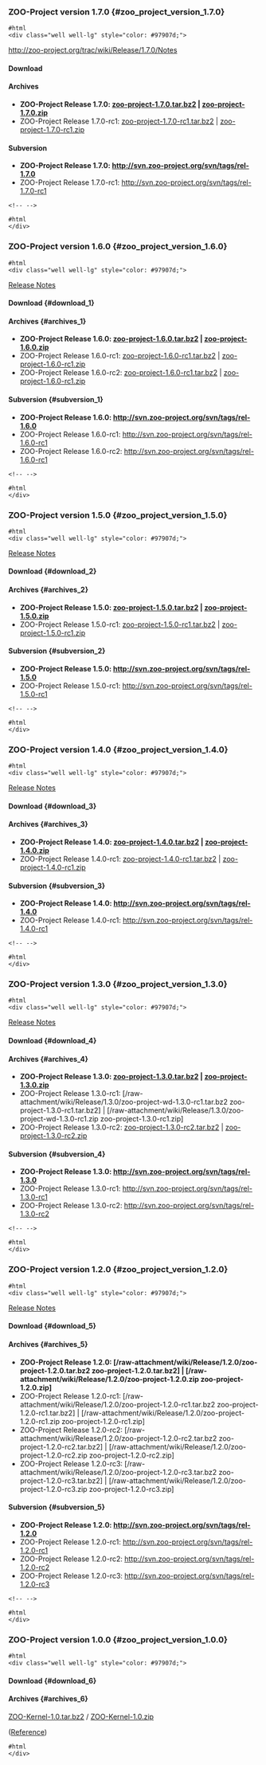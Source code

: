 ### ZOO-Project version 1.7.0 {#zoo_project_version_1.7.0}

    #html
    <div class="well well-lg" style="color: #97907d;">

<http://zoo-project.org/trac/wiki/Release/1.7.0/Notes>

#### Download

#### Archives

-   **ZOO-Project Release 1.7.0:
    [zoo-project-1.7.0.tar.bz2](http://zoo-project.org/dl/zoo-project-1.7.0.tar.bz2)
    \|
    [zoo-project-1.7.0.zip](http://zoo-project.org/dl/zoo-project-1.7.0.zip)**
-   ZOO-Project Release 1.7.0-rc1:
    [zoo-project-1.7.0-rc1.tar.bz2](http://zoo-project.org/dl/zoo-project-1.7.0-rc1.tar.bz2)
    \|
    [zoo-project-1.7.0-rc1.zip](http://zoo-project.org/dl/zoo-project-1.7.0-rc1.zip)

#### Subversion

-   **ZOO-Project Release 1.7.0:
    <http://svn.zoo-project.org/svn/tags/rel-1.7.0>**
-   ZOO-Project Release 1.7.0-rc1:
    <http://svn.zoo-project.org/svn/tags/rel-1.7.0-rc1>

```{=html}
<!-- -->
```
    #html
    </div>

### ZOO-Project version 1.6.0 {#zoo_project_version_1.6.0}

    #html
    <div class="well well-lg" style="color: #97907d;">

[Release Notes](http://zoo-project.org/trac/wiki/Release/1.6.0/Notes)

#### Download {#download_1}

#### Archives {#archives_1}

-   **ZOO-Project Release 1.6.0:
    [zoo-project-1.6.0.tar.bz2](http://zoo-project.org/dl/zoo-project-1.6.0.tar.bz2)
    \|
    [zoo-project-1.6.0.zip](http://zoo-project.org/dl/zoo-project-1.6.0.zip)**
-   ZOO-Project Release 1.6.0-rc1:
    [zoo-project-1.6.0-rc1.tar.bz2](http://zoo-project.org/dl/zoo-project-1.6.0-rc1.tar.bz2)
    \|
    [zoo-project-1.6.0-rc1.zip](http://zoo-project.org/dl/zoo-project-1.6.0-rc1.zip)
-   ZOO-Project Release 1.6.0-rc2:
    [zoo-project-1.6.0-rc1.tar.bz2](http://zoo-project.org/dl/zoo-project-1.6.0-rc1.tar.bz2)
    \|
    [zoo-project-1.6.0-rc1.zip](http://zoo-project.org/dl/zoo-project-1.6.0-rc1.zip)

#### Subversion {#subversion_1}

-   **ZOO-Project Release 1.6.0:
    <http://svn.zoo-project.org/svn/tags/rel-1.6.0>**
-   ZOO-Project Release 1.6.0-rc1:
    <http://svn.zoo-project.org/svn/tags/rel-1.6.0-rc1>
-   ZOO-Project Release 1.6.0-rc2:
    <http://svn.zoo-project.org/svn/tags/rel-1.6.0-rc1>

```{=html}
<!-- -->
```
    #html
    </div>

### ZOO-Project version 1.5.0 {#zoo_project_version_1.5.0}

    #html
    <div class="well well-lg" style="color: #97907d;">

[Release Notes](http://zoo-project.org/trac/wiki/Release/1.5.0/Notes)

#### Download {#download_2}

#### Archives {#archives_2}

-   **ZOO-Project Release 1.5.0:
    [zoo-project-1.5.0.tar.bz2](http://zoo-project.org/dl/zoo-project-1.5.0.tar.bz2)
    \|
    [zoo-project-1.5.0.zip](http://zoo-project.org/dl/zoo-project-1.5.0.zip)**
-   ZOO-Project Release 1.5.0-rc1:
    [zoo-project-1.5.0-rc1.tar.bz2](http://zoo-project.org/dl/zoo-project-1.5.0-rc1.tar.bz2)
    \|
    [zoo-project-1.5.0-rc1.zip](http://zoo-project.org/dl/zoo-project-1.5.0-rc1.zip)

#### Subversion {#subversion_2}

-   **ZOO-Project Release 1.5.0:
    <http://svn.zoo-project.org/svn/tags/rel-1.5.0>**
-   ZOO-Project Release 1.5.0-rc1:
    <http://svn.zoo-project.org/svn/tags/rel-1.5.0-rc1>

```{=html}
<!-- -->
```
    #html
    </div>

### ZOO-Project version 1.4.0 {#zoo_project_version_1.4.0}

    #html
    <div class="well well-lg" style="color: #97907d;">

[Release Notes](http://zoo-project.org/trac/wiki/Release/1.4.0/Notes)

#### Download {#download_3}

#### Archives {#archives_3}

-   **ZOO-Project Release 1.4.0:
    [zoo-project-1.4.0.tar.bz2](http://zoo-project.org/dl/zoo-project-1.4.0.tar.bz2)
    \|
    [zoo-project-1.4.0.zip](http://zoo-project.org/dl/zoo-project-1.4.0.zip)**
-   ZOO-Project Release 1.4.0-rc1:
    [zoo-project-1.4.0-rc1.tar.bz2](http://zoo-project.org/dl/zoo-project-1.4.0-rc1.tar.bz2)
    \|
    [zoo-project-1.4.0-rc1.zip](http://zoo-project.org/dl/zoo-project-1.4.0-rc1.zip)

#### Subversion {#subversion_3}

-   **ZOO-Project Release 1.4.0:
    <http://svn.zoo-project.org/svn/tags/rel-1.4.0>**
-   ZOO-Project Release 1.4.0-rc1:
    <http://svn.zoo-project.org/svn/tags/rel-1.4.0-rc1>

```{=html}
<!-- -->
```
    #html
    </div>

### ZOO-Project version 1.3.0 {#zoo_project_version_1.3.0}

    #html
    <div class="well well-lg" style="color: #97907d;">

[Release Notes](http://zoo-project.org/trac/wiki/Release/1.3.0/Notes)

#### Download {#download_4}

#### Archives {#archives_4}

-   **ZOO-Project Release 1.3.0:
    [zoo-project-1.3.0.tar.bz2](http://www.zoo-project.org/dl/zoo-project-1.3.0.tar.bz2)
    \|
    [zoo-project-1.3.0.zip](http://www.zoo-project.org/dl/zoo-project-1.3.0.zip)**
-   ZOO-Project Release 1.3.0-rc1:
    \[/raw-attachment/wiki/Release/1.3.0/zoo-project-wd-1.3.0-rc1.tar.bz2
    zoo-project-1.3.0-rc1.tar.bz2\] \|
    \[/raw-attachment/wiki/Release/1.3.0/zoo-project-wd-1.3.0-rc1.zip
    zoo-project-1.3.0-rc1.zip\]
-   ZOO-Project Release 1.3.0-rc2:
    [zoo-project-1.3.0-rc2.tar.bz2](http://www.zoo-project.org/dl/zoo-project-1.3.0-rc2.tar.bz2)
    \|
    [zoo-project-1.3.0-rc2.zip](http://www.zoo-project.org/dl/zoo-project-1.3.0-rc2.zip)

#### Subversion {#subversion_4}

-   **ZOO-Project Release 1.3.0:
    <http://svn.zoo-project.org/svn/tags/rel-1.3.0>**
-   ZOO-Project Release 1.3.0-rc1:
    <http://svn.zoo-project.org/svn/tags/rel-1.3.0-rc1>
-   ZOO-Project Release 1.3.0-rc2:
    <http://svn.zoo-project.org/svn/tags/rel-1.3.0-rc2>

```{=html}
<!-- -->
```
    #html
    </div>

### ZOO-Project version 1.2.0 {#zoo_project_version_1.2.0}

    #html
    <div class="well well-lg" style="color: #97907d;">

[Release Notes](http://zoo-project.org/trac/wiki/Release/1.2.0/Notes)

#### Download {#download_5}

#### Archives {#archives_5}

-   **ZOO-Project Release 1.2.0:
    \[/raw-attachment/wiki/Release/1.2.0/zoo-project-1.2.0.tar.bz2
    zoo-project-1.2.0.tar.bz2\] \|
    \[/raw-attachment/wiki/Release/1.2.0/zoo-project-1.2.0.zip
    zoo-project-1.2.0.zip\]**
-   ZOO-Project Release 1.2.0-rc1:
    \[/raw-attachment/wiki/Release/1.2.0/zoo-project-1.2.0-rc1.tar.bz2
    zoo-project-1.2.0-rc1.tar.bz2\] \|
    \[/raw-attachment/wiki/Release/1.2.0/zoo-project-1.2.0-rc1.zip
    zoo-project-1.2.0-rc1.zip\]
-   ZOO-Project Release 1.2.0-rc2:
    \[/raw-attachment/wiki/Release/1.2.0/zoo-project-1.2.0-rc2.tar.bz2
    zoo-project-1.2.0-rc2.tar.bz2\] \|
    \[/raw-attachment/wiki/Release/1.2.0/zoo-project-1.2.0-rc2.zip
    zoo-project-1.2.0-rc2.zip\]
-   ZOO-Project Release 1.2.0-rc3:
    \[/raw-attachment/wiki/Release/1.2.0/zoo-project-1.2.0-rc3.tar.bz2
    zoo-project-1.2.0-rc3.tar.bz2\] \|
    \[/raw-attachment/wiki/Release/1.2.0/zoo-project-1.2.0-rc3.zip
    zoo-project-1.2.0-rc3.zip\]

#### Subversion {#subversion_5}

-   **ZOO-Project Release 1.2.0:
    <http://svn.zoo-project.org/svn/tags/rel-1.2.0>**
-   ZOO-Project Release 1.2.0-rc1:
    <http://svn.zoo-project.org/svn/tags/rel-1.2.0-rc1>
-   ZOO-Project Release 1.2.0-rc2:
    <http://svn.zoo-project.org/svn/tags/rel-1.2.0-rc2>
-   ZOO-Project Release 1.2.0-rc3:
    <http://svn.zoo-project.org/svn/tags/rel-1.2.0-rc3>

```{=html}
<!-- -->
```
    #html
    </div>

### ZOO-Project version 1.0.0 {#zoo_project_version_1.0.0}

    #html
    <div class="well well-lg" style="color: #97907d;">

#### Download {#download_6}

#### Archives {#archives_6}

[ZOO-Kernel-1.0.tar.bz2](http://www.zoo-project.org/dl/ZOO-Kernel-1.0.tar.bz2)
/ [ZOO-Kernel-1.0.zip](http://www.zoo-project.org/dl/ZOO-Kernel-1.0.zip)

([Reference](http://lists.osgeo.org/pipermail/zoo-discuss/2010-April/000221.html))

    #html
    </div>
